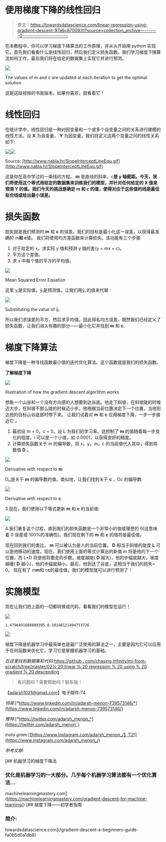 # 使用梯度下降的线性回归

> 原文：<https://towardsdatascience.com/linear-regression-using-gradient-descent-97a6c8700931?source=collection_archive---------0----------------------->

在本教程中，你可以学习梯度下降算法的工作原理，并从头开始用 python 实现它。首先我们看看什么是线性回归，然后我们定义损失函数。我们学习梯度下降算法如何工作，最后我们将在给定的数据集上实现它并进行预测。

![](img/902d84d7f9cbcf2747c30416de3734c5.png)

The values of m and c are updated at each iteration to get the optimal solution

这是这段视频的书面版本。如果你喜欢，就看着它！

# 线性回归

在统计学中，线性回归是一种对因变量和一个或多个自变量之间的关系进行建模的线性方法。设 **X** 为自变量， **Y** 为因变量。我们将定义这两个变量之间的线性关系如下:

![](img/75af73122d6d56bfdb10241f4d2e2ee5.png)![](img/31766e6ead40349744433ed91e24e18b.png)

Source: [http://www.nabla.hr/SlopeInterceptLineEqu.gif](http://www.nabla.hr/SlopeInterceptLineEqu.gif)

这是你在高中学过的一条线的方程。 **m** 是直线的斜率，c**是 y 轴截距。今天，我们将使用这个等式用给定的数据集来训练我们的模型，并针对任何给定的 **X** 值来预测 **Y** 的值。我们今天的挑战是确定 **m** 和 **c** 的值，使得对应于这些值的线是最佳拟合线或给出最小误差。**

# 损失函数

损失就是我们预测的 **m** 和 **c** 的误差。我们的目标是最小化这一误差，以获得最准确的 m**和 c**值。
我们将使用均方差函数来计算损失。该功能有三个步骤:

1.  对于给定的 x，求实际 y 值和预测 y 值的差(y = mx + c)。
2.  平方这个差值。
3.  求 x 中每个值的平方的平均值。

![](img/528e9089b184e640e4b62b8e9931c180.png)

Mean Squared Error Equation

这里 yᵢ是实际值，ȳᵢ是预测值。让我们用ȳᵢ:的值来代替

![](img/fb19dcfa6ff051ef18be94d05a6bffbe.png)

Substituting the value of ȳᵢ

所以我们求误差的平方，然后求平均值。因此得名均方误差。既然我们已经定义了损失函数，让我们进入有趣的部分——最小化它并找到 **m** 和 **c.**

# 梯度下降算法

梯度下降是一种寻找函数最小值的迭代优化算法。这个函数就是我们的损失函数。

**了解梯度下降**

![](img/f7c1b2269a156e0b7ae31d5ecfccf696.png)

Illustration of how the gradient descent algorithm works

想象一个山谷和一个没有方向感的人想要到达谷底。他走下斜坡，在斜坡陡的时候迈大步，在斜坡不那么陡的时候迈小步。他根据当前位置决定下一个位置，当他到达他的目标山谷底部时停下来。
让我们试着对 **m** 和 **c** 应用梯度下降，一步一步接近它；

1.  最初设 m = 0，c = 0。设 L 为我们的学习率。这控制了 **m** 的值随着每一步变化的程度。l 可以是一个小值，如 0.0001，以获得良好的精度。
2.  计算损失函数关于 m 的偏导数，将 x，y，m，c 的当前值代入其中，得到导数值 **D** 。

![](img/33f60908e52a7baae843dafee8741f9c.png)

Derivative with respect to **m**

Dₘ是关于 **m** 的偏导数的值。类似地，让我们找到关于 **c** ，Dc 的偏导数:

![](img/abd56d27356dd30e23b35b131a62822a.png)

Derivative with respect to **c**

3.现在，我们使用以下等式更新 **m** 和 **c** 的当前值:

![](img/a29c511bbe8f8b2b8eaa6c0ca3f1a85e.png)

4.我们重复这个过程，直到我们的损失函数是一个非常小的值或理想的 0(这意味着 0 误差或 100%的准确性)。我们现在剩下的 **m** 和 **c** 的值将是最佳值。

现在回到我们的类比， **m** 可以被认为是人的当前位置。 **D** 相当于斜坡的陡度 **L** 可以是他移动的速度。现在，我们使用上面的等式计算出的新值 m 将是他的下一个位置，而 L×D 将是他将要走的步数。坡度越陡( **D** 越大)，他的步幅就越大，坡度越缓( **D** 越小)，他的步幅就越小。最后，他到达了谷底，这相当于我们的损失= 0。
现在有了 m**m**和 c**c**的最佳值，我们的模型就可以进行预测了！

# 实施模型

现在让我们把上面的一切都转换成代码，看看我们的模型在运行！

![](img/e3af13f2c246dfda6069bcf301620742.png)

```
1.4796491688889395 0.10148121494753726
```

![](img/71d0f88724c89c0362c2c9023d58e650.png)

梯度下降是机器学习中最简单也是最广泛使用的算法之一，主要是因为它可以应用于任何函数来优化它。学习它是掌握机器学习的基础。

*在这里找到数据集和代码:*[https://github . com/chasing infinity/ml-from-scratch/tree/master/02% 20 linear % 20 regression % 20 using % 20 gradient % 20 descending](https://github.com/chasinginfinity/ml-from-scratch/tree/master/02%20Linear%20Regression%20using%20Gradient%20Descent)

> 有问题吗？需要帮助吗？联系我！

【adarsh1021@gmail.com】电子邮件:T4

*领英:*[*https://www.linkedin.com/in/adarsh-menon-739573146/*](https://www.linkedin.com/in/adarsh-menon-739573146/)

*推特:*[*https://twitter.com/adarsh_menon_*](https://twitter.com/adarsh_menon_)

*insta gram:*[【https://www.instagram.com/adarsh_menon_/】T21](https://www.instagram.com/adarsh_menon_/)

*参考文献:*

[](https://machinelearningmastery.com/gradient-descent-for-machine-learning/) [## 机器学习的梯度下降法

### 优化是机器学习的一大部分。几乎每个机器学习算法都有一个优化算法…

machinelearningmastery.com](https://machinelearningmastery.com/gradient-descent-for-machine-learning/) [](/gradient-descent-a-beginners-guide-fa0b5d0a1db8) [## 梯度下降——初学者指南

### 简介:

towardsdatascience.com](/gradient-descent-a-beginners-guide-fa0b5d0a1db8)
